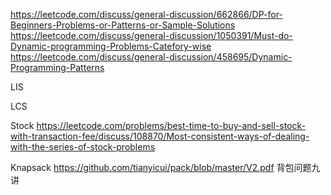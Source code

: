 https://leetcode.com/discuss/general-discussion/662866/DP-for-Beginners-Problems-or-Patterns-or-Sample-Solutions
https://leetcode.com/discuss/general-discussion/1050391/Must-do-Dynamic-programming-Problems-Catefory-wise
https://leetcode.com/discuss/general-discussion/458695/Dynamic-Programming-Patterns


LIS

LCS

Stock
https://leetcode.com/problems/best-time-to-buy-and-sell-stock-with-transaction-fee/discuss/108870/Most-consistent-ways-of-dealing-with-the-series-of-stock-problems

Knapsack
https://github.com/tianyicui/pack/blob/master/V2.pdf 背包问题九讲